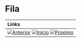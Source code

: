 # Fila


|**Links** |   
|:--- |
|[![Anterior](https://img.shields.io/badge/Anterior-D70A53?style=for-the-badge)](4.1.md) [![Inicio](https://img.shields.io/badge/Inicio-000000?style=for-the-badge)](../README.md) [![Proximo](https://img.shields.io/badge/Proximo-0078D6?style=for-the-badge)](4.3.md)|
